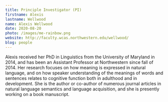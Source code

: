 ```yaml
---
title: Principle Investigator (PI)
firstname: Alexis
lastname: Wellwood
name: Alexis Wellwood
date: 2020-08-20
photo: /images/me-rainbow.png
website: http://faculty.wcas.northwestern.edu/wellwood/
blog: people
---
```


Alexis received her PhD in Linguistics from the University of Maryland in 2014, and has been an Assistant Professor at Northwestern since fall of 2014. Her research focuses on how meaning is expressed in natural language, and on how speaker understanding of the meanings of words and sentences relates to cognitive function both in adulthood and in development. She is the author or co-author of numerous journal articles in natural language semantics and language acquisition, and she is presently working on a book manuscript. 
